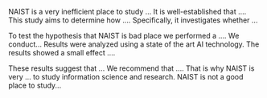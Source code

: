 NAIST is a very inefficient place to study ...
It is well-established that .... This study aims to determine how .... Specifically, it investigates whether ... 


To test the hypothesis that NAIST is bad place we performed a .... 
We conduct...
Results were analyzed using a state of the art AI technology. The results showed a small effect .... 


These results suggest that ... We recommend that .... That is why NAIST is very ... to study information science and research.
NAIST is not a good place to study...

